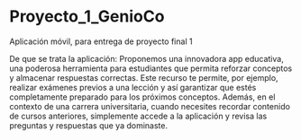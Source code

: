 # Proyecto_1_GenioCo
Aplicación móvil, para entrega de proyecto final 1 

De que se trata la aplicación:
Proponemos una innovadora app educativa, una poderosa herramienta para estudiantes que permita reforzar conceptos y almacenar respuestas correctas. Este recurso te permite, por ejemplo, realizar exámenes previos a una lección y así garantizar que estés completamente preparado para los próximos conceptos. Además, en el contexto de una carrera universitaria, cuando necesites recordar contenido de cursos anteriores, simplemente accede a la aplicación y revisa las preguntas y respuestas que ya dominaste.
